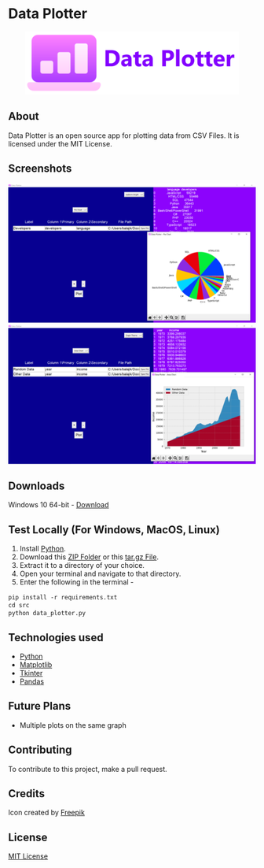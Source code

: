 # Data Plotter
<div align="center">
  <img src="./images/banner.png" alt="Icon" height="128"/>
</div>

## About
Data Plotter is an open source app for plotting data from CSV Files. It is licensed under the MIT License.

## Screenshots

![Screenshot](./images/Screenshot.png)
![Screenshot 2](./images/Screenshot_2.png)

## Downloads
Windows 10 64-bit - [Download](https://github.com/K-Balaji/DataPlotter/releases/download/4.0.0/Data_Plotter_Setup.exe)

## Test Locally (For Windows, MacOS, Linux)

1. Install <a href="https://www.python.org/" target="_blank">Python</a>.
2. Download this [ZIP Folder](https://github.com/K-Balaji/DataPlotter/archive/refs/tags/4.0.0.zip) or this [tar.gz File](https://github.com/K-Balaji/DataPlotter/archive/refs/tags/4.0.0.tar.gz).
3. Extract it to a directory of your choice.
4. Open your terminal and navigate to that directory.
5. Enter the following in the terminal - 
```
pip install -r requirements.txt
cd src
python data_plotter.py
```

## Technologies used
- <a href="https://www.python.org/" target="_blank">Python</a>
- <a href="https://matplotlib.org/" target="_blank">Matplotlib</a>
- <a href="https://docs.python.org/3/library/tkinter.html" target="_blank">Tkinter</a>
- <a href="https://pandas.pydata.org/" target="_blank">Pandas</a>

## Future Plans
- Multiple plots on the same graph

## Contributing

To contribute to this project, make a pull request.

## Credits
Icon created by [Freepik](https://www.freepik.com/)

## License

[MIT License](./LICENSE)
